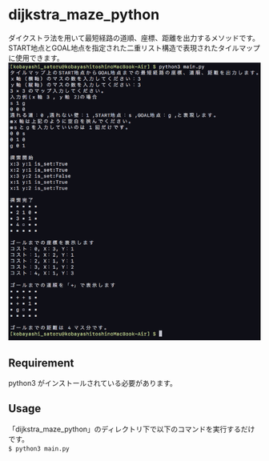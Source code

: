 dijkstra_maze_python
====
ダイクストラ法を用いて最短経路の道順、座標、距離を出力するメソッドです。  
START地点とGOAL地点を指定された二重リスト構造で表現されたタイルマップに使用できます。  
![コンソール](img/01.png)
## Requirement
python3 がインストールされている必要があります。
## Usage
「dijkstra_maze_python」のディレクトリ下で以下のコマンドを実行するだけです。  
`$ python3 main.py`
